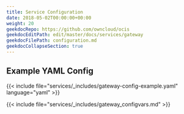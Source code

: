 ```yaml
---
title: Service Configuration
date: 2018-05-02T00:00:00+00:00
weight: 20
geekdocRepo: https://github.com/owncloud/ocis
geekdocEditPath: edit/master/docs/services/gateway
geekdocFilePath: configuration.md
geekdocCollapseSection: true
---
```


## Example YAML Config

{{< include file="services/_includes/gateway-config-example.yaml"  language="yaml" >}}

{{< include file="services/_includes/gateway_configvars.md" >}}
